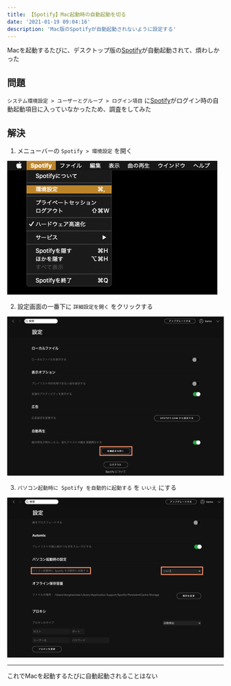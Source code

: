 ```yaml
---
title: 【Spotify】Mac起動時の自動起動を切る
date: '2021-01-19 09:04:16'
description: 'Mac版のSpotifyが自動起動されないように設定する'
---
```


Macを起動するたびに、デスクトップ版の[Spotify](https://www.spotify.com/jp/)が自動起動されて、煩わしかった

## 問題

`システム環境設定 > ユーザーとグループ > ログイン項目` に[Spotify](https://www.spotify.com/jp/)がログイン時の自動起動項目に入っていなかったため、調査をしてみた


## 解決

1. メニューバーの `Spotify > 環境設定` を開く

![Spotify 環境設定](./spotify-preference.png)

2. 設定画面の一番下に `詳細設定を開く` をクリックする

![詳細設定を開く](./preference-window.png)

3. `パソコン起動時に Spotify を自動的に起動する` を `いいえ` にする 

![自動起動を切る](./autolaunch-off.png)

---

これでMacを起動するたびに自動起動されることはない
